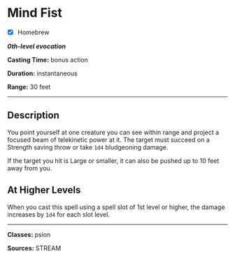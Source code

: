 # Mind Fist

- [x] Homebrew

***0th-level evocation***

**Casting Time:** bonus action

**Duration:** instantaneous

**Range:** 30 feet

---

## Description
You point yourself at one creature you can see within range and project a focused beam of telekinetic power at it. The target must succeed on a Strength saving throw or take `1d4` bludgeoning damage.

If the target you hit is Large or smaller, it can also be pushed up to 10 feet away from you.

## At Higher Levels
When you cast this spell using a spell slot of 1st level or higher, the damage increases by `1d4` for each slot level.

---

**Classes:** psion

**Sources:** STREAM
